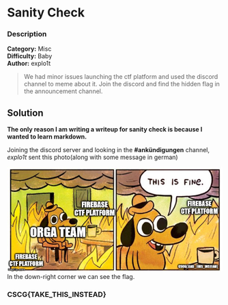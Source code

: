 # Sanity Check
### Description
**Category:** Misc  
**Difficulty:** Baby  
**Author:** explo1t  

>We had minor issues launching the ctf platform and used the discord channel to meme about it. Join the discord and find the hidden flag in the announcement channel.

## Solution

**The only reason I am writing a writeup for sanity check is because I wanted to learn markdown.**    

Joining the discord server and looking in the  **#ankündigungen** channel, _explo1t_ sent this photo(along with some message in german)

![](https://github.com/aPanther/Writeups/blob/master/CSCG/attachments/SanityCheck.jpg)  
In the down-right corner we can see the flag.
### CSCG{TAKE\_THIS\_INSTEAD}

